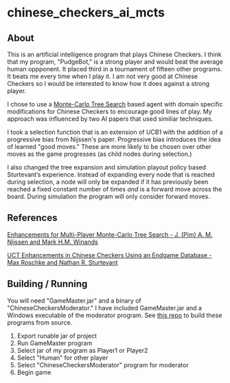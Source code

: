 # chinese_checkers_ai_mcts

## About

This is an artificial intelligence program that plays Chinese Checkers. I think that my program, "PudgeBot," is a strong player and would beat the average human oppponent. It placed third in a tournament of fifteen other programs. It beats me every time when I play it. I am not very good at Chinese Checkers so I would be interested to know how it does against a strong player.

I chose to use a [Monte-Carlo Tree Search](https://en.wikipedia.org/wiki/Monte_Carlo_tree_search) based agent with domain specific modifications for Chinese Checkers to encourage good lines of play. My approach was influenced by two AI papers that used similiar techniques. 

I took a selection function that is an extension of UCB1  with the addition of a progressive bias from Nijssen's paper. Progressive bias introduces the idea of learned "good moves." These are more likely to be chosen over other moves as the game progresses (as child nodes during selection.)

I also changed the tree expansion and simulation playout policy based Sturtevant’s experience. Instead of expanding every node that is reached during selection, a node will only be expanded if it has previously been reached a fixed constant number of times *and* is a forward move across the board. During simulation the program will only consider forward moves.

## References

[Enhancements for Multi-Player Monte-Carlo Tree Search - J. (Pim) A. M. Nijssen and Mark H.M. Winands](http://bnaic2010.uni.lu/Papers/Category%20B/Nijssen.pdf)

[UCT Enhancements in Chinese Checkers Using an Endgame Database - Max Roschke and Nathan R. Sturtevant](http://www.cs.du.edu/~sturtevant/papers/UCT-endgame.pdf)

## Building / Running

You will need "GameMaster.jar" and a binary of "ChineseCheckersModerator." I have included GameMaster.jar and a Windows executable of the moderator program. See [this repo](https://github.com/wtmitchell/tradgames) to build these programs from source.

1. Export runable jar of project
2. Run GameMaster program
3. Select jar of my program as Player1 or Player2
4. Select "Human" for other player
5. Select "ChineseCheckersModerator" program for moderator
6. Begin game
